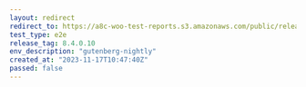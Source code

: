 ```yaml
---
layout: redirect
redirect_to: https://a8c-woo-test-reports.s3.amazonaws.com/public/release/8.4.0.10/gutenberg-nightly/e2e/index.html
test_type: e2e
release_tag: 8.4.0.10
env_description: "gutenberg-nightly"
created_at: "2023-11-17T10:47:40Z"
passed: false
---
```

